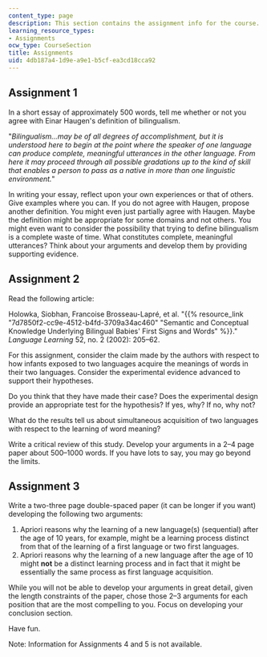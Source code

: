 ```yaml
---
content_type: page
description: This section contains the assignment info for the course.
learning_resource_types:
- Assignments
ocw_type: CourseSection
title: Assignments
uid: 4db187a4-1d9e-a9e1-b5cf-ea3cd18cca92
---
```


Assignment 1
------------

In a short essay of approximately 500 words, tell me whether or not you agree with Einar Haugen's definition of bilingualism.

"_Bilingualism...may be of all degrees of accomplishment, but it is understood here to begin at the point where the speaker of one language can produce complete, meaningful utterances in the other language. From here it may proceed through all possible gradations up to the kind of skill that enables a person to pass as a native in more than one linguistic environment._"

In writing your essay, reflect upon your own experiences or that of others. Give examples where you can. If you do not agree with Haugen, propose another definition. You might even just partially agree with Haugen. Maybe the definition might be appropriate for some domains and not others. You might even want to consider the possibility that trying to define bilingualism is a complete waste of time. What constitutes complete, meaningful utterances? Think about your arguments and develop them by providing supporting evidence.

Assignment 2
------------

Read the following article:

Holowka, Siobhan, Francoise Brosseau-Lapré, et al. "{{% resource_link "7d7850f2-cc9e-4512-b4fd-3709a34ac460" "Semantic and Conceptual Knowledge Underlying Bilingual Babies' First Signs and Words" %}}." _Language Learning_ 52, no. 2 (2002): 205–62.

For this assignment, consider the claim made by the authors with respect to how infants exposed to two languages acquire the meanings of words in their two languages. Consider the experimental evidence advanced to support their hypotheses.

Do you think that they have made their case? Does the experimental design provide an appropriate test for the hypothesis? If yes, why? If no, why not?

What do the results tell us about simultaneous acquisition of two languages with respect to the learning of word meaning?

Write a critical review of this study. Develop your arguments in a 2–4 page paper about 500–1000 words. If you have lots to say, you may go beyond the limits.

Assignment 3
------------

Write a two-three page double-spaced paper (it can be longer if you want) developing the following two arguments:

1.  Apriori reasons why the learning of a new language(s) (sequential) after the age of 10 years, for example, might be a learning process distinct from that of the learning of a first language or two first languages.
2.  Apriori reasons why the learning of a new language after the age of 10 might **not** be a distinct learning process and in fact that it might be essentially the same process as first language acquisition.

While you will not be able to develop your arguments in great detail, given the length constraints of the paper, chose those 2–3 arguments for each position that are the most compelling to you. Focus on developing your conclusion section.

Have fun.

Note: Information for Assignments 4 and 5 is not available.